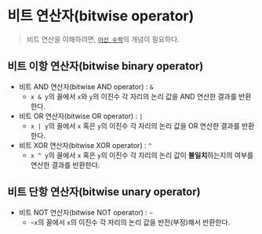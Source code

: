 # 비트 연산자(bitwise operator)

> 비트 연산을 이해하려면, [`이산 수학`](../../../../../cs/discrete_mathematics.md)의 개념이 필요하다.

## 비트 이항 연산자(bitwise binary operator)

- 비트 AND 연산자(bitwise AND operator) : `&`
  - `x & y`의 꼴에서 `x`와 `y`의 이진수 각 자리의 논리 값을 AND 연산한 결과를 반환한다.
- 비트 OR 연산자(bitwise OR operator) : `|`
  - `x | y`의 꼴에서 `x` 혹은 `y`의 이진수 각 자리의 논리 값을 OR 연산한 결과를 반환한다.
- 비트 XOR 연산자(bitwise XOR operator) : `^`
  - `x ^ y`의 꼴에서 `x` 혹은 `y`의 이진수 각 자리의 논리 값이 **불일치**하는지의 여부를 연산한 결과를 반환한다.

## 비트 단항 연산자(bitwise unary operator)

- 비트 NOT 연산자(bitwise NOT operator) : `~`
  - `~x`의 꼴에서 `x`의 이진수 각 자리의 논리 값을 반전(부정)해서 반환한다.
